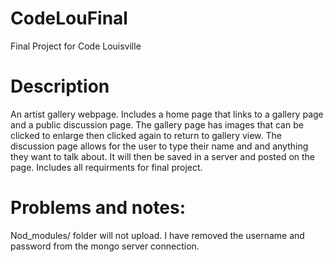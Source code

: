 # CodeLouFinal
Final Project for Code Louisville
# Description
An artist gallery webpage. Includes a home page that links to a gallery page and a public discussion page. The gallery page has images that can be clicked to enlarge then clicked again to return to gallery view. The discussion page allows for the user to type their name and and anything they want to talk about. It will then be saved in a server and posted on the page.
Includes all requirments for final project. 
# Problems and notes:
  Nod_modules/ folder will not upload. I have removed the username and password from the mongo server connection.
